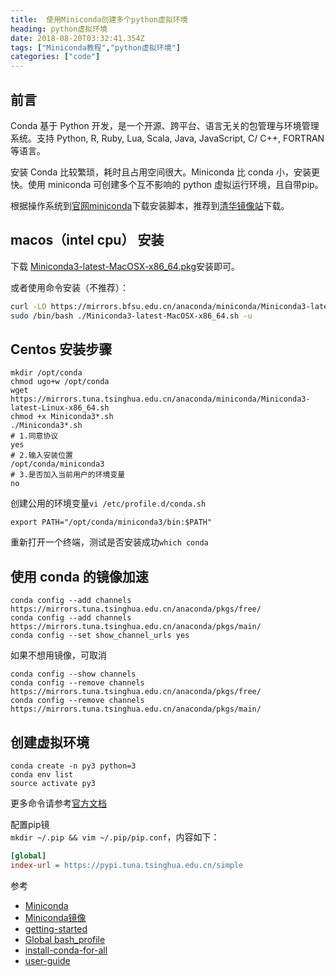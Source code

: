 ```yaml
---
title:  使用Miniconda创建多个python虚拟环境
heading: python虚拟环境
date: 2018-08-20T03:32:41.354Z
tags: ["Miniconda教程","python虚拟环境"]
categories: ["code"] 
---
```


## 前言
Conda 基于 Python 开发，是一个开源、跨平台、语言无关的包管理与环境管理系统。支持 Python, R, Ruby, Lua, Scala, Java, JavaScript, C/ C++, FORTRAN 等语言。

安装 Conda 比较繁琐，耗时且占用空间很大。Miniconda 比 conda 小，安装更快。使用 miniconda 可创建多个互不影响的 python 虚拟运行环境，且自带pip。


根据操作系统到[官网miniconda](https://docs.conda.io/en/latest/miniconda.html)下载安装脚本，推荐到[清华镜像站](https://mirrors.tuna.tsinghua.edu.cn/anaconda/miniconda/)下载。

## macos（intel cpu） 安装

下载 [Miniconda3-latest-MacOSX-x86_64.pkg](https://mirrors.bfsu.edu.cn/anaconda/miniconda/?C=M&O=D)安装即可。

或者使用命令安装（不推荐）：
```bash
curl -LO https://mirrors.bfsu.edu.cn/anaconda/miniconda/Miniconda3-latest-MacOSX-x86_64.sh
sudo /bin/bash ./Miniconda3-latest-MacOSX-x86_64.sh -u
```

## Centos 安装步骤
```shell
mkdir /opt/conda
chmod ugo+w /opt/conda
wget https://mirrors.tuna.tsinghua.edu.cn/anaconda/miniconda/Miniconda3-latest-Linux-x86_64.sh
chmod +x Miniconda3*.sh
./Miniconda3*.sh
# 1.同意协议
yes
# 2.输入安装位置
/opt/conda/miniconda3
# 3.是否加入当前用户的环境变量
no
```

创建公用的环境变量`vi /etc/profile.d/conda.sh`
```shell
export PATH="/opt/conda/miniconda3/bin:$PATH"
```

重新打开一个终端，测试是否安装成功`which conda`


## 使用 conda 的镜像加速

```shell
conda config --add channels https://mirrors.tuna.tsinghua.edu.cn/anaconda/pkgs/free/
conda config --add channels https://mirrors.tuna.tsinghua.edu.cn/anaconda/pkgs/main/
conda config --set show_channel_urls yes
```

如果不想用镜像，可取消
```
conda config --show channels
conda config --remove channels https://mirrors.tuna.tsinghua.edu.cn/anaconda/pkgs/free/  
conda config --remove channels https://mirrors.tuna.tsinghua.edu.cn/anaconda/pkgs/main/
```

## 创建虚拟环境

```shell
conda create -n py3 python=3
conda env list
source activate py3
```

更多命令请参考[官方文档](https://docs.conda.io/projects/conda/en/latest/user-guide/tasks/manage-environments.html)

配置pip镜  
`mkdir ~/.pip && vim ~/.pip/pip.conf`，内容如下：
```ini
[global]
index-url = https://pypi.tuna.tsinghua.edu.cn/simple
```



参考

- [Miniconda](https://docs.conda.io/en/latest/miniconda.html)
- [Miniconda镜像](https://mirrors.tuna.tsinghua.edu.cn/help/anaconda/)
- [getting-started](https://conda.io/docs/user-guide/getting-started.html)
- [Global bash_profile](https://serverfault.com/questions/491585/is-there-a-global-bash-profile-for-all-users-on-a-system)
- [install-conda-for-all](https://stackoverflow.com/questions/27263620/how-to-install-anaconda-python-for-all-users)
- [user-guide](https://docs.conda.io/projects/conda/en/latest/user-guide/tasks/manage-environments.html)